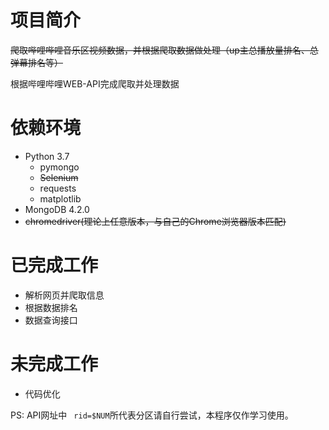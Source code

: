 # 项目简介
  ~~爬取哔哩哔哩音乐区视频数据，并根据爬取数据做处理（up主总播放量排名、总弹幕排名等）~~

  根据哔哩哔哩WEB-API完成爬取并处理数据

 

# 依赖环境
  * Python 3.7
    * pymongo 
    * ~~Selenium~~
    * requests
    * matplotlib
  * MongoDB 4.2.0
  * ~~chromedriver(理论上任意版本，与自己的Chrome浏览器版本匹配)~~
# 已完成工作
  * 解析网页并爬取信息
  * 根据数据排名
  * 数据查询接口
# 未完成工作
  * 代码优化
  
PS: API网址中 ``` rid=$NUM```所代表分区请自行尝试，本程序仅作学习使用。
